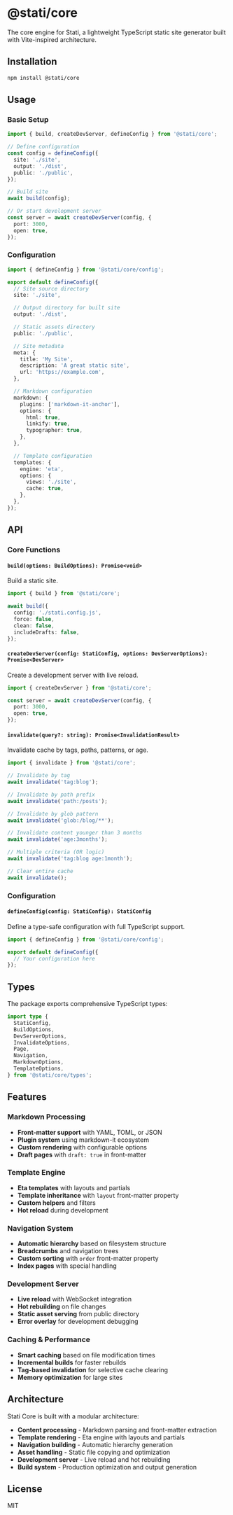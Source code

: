 # @stati/core

The core engine for Stati, a lightweight TypeScript static site generator built with Vite-inspired architecture.

## Installation

```bash
npm install @stati/core
```

## Usage

### Basic Setup

```typescript
import { build, createDevServer, defineConfig } from '@stati/core';

// Define configuration
const config = defineConfig({
  site: './site',
  output: './dist',
  public: './public',
});

// Build site
await build(config);

// Or start development server
const server = await createDevServer(config, {
  port: 3000,
  open: true,
});
```

### Configuration

```typescript
import { defineConfig } from '@stati/core/config';

export default defineConfig({
  // Site source directory
  site: './site',

  // Output directory for built site
  output: './dist',

  // Static assets directory
  public: './public',

  // Site metadata
  meta: {
    title: 'My Site',
    description: 'A great static site',
    url: 'https://example.com',
  },

  // Markdown configuration
  markdown: {
    plugins: ['markdown-it-anchor'],
    options: {
      html: true,
      linkify: true,
      typographer: true,
    },
  },

  // Template configuration
  templates: {
    engine: 'eta',
    options: {
      views: './site',
      cache: true,
    },
  },
});
```

## API

### Core Functions

#### `build(options: BuildOptions): Promise<void>`

Build a static site.

```typescript
import { build } from '@stati/core';

await build({
  config: './stati.config.js',
  force: false,
  clean: false,
  includeDrafts: false,
});
```

#### `createDevServer(config: StatiConfig, options: DevServerOptions): Promise<DevServer>`

Create a development server with live reload.

```typescript
import { createDevServer } from '@stati/core';

const server = await createDevServer(config, {
  port: 3000,
  open: true,
});
```

#### `invalidate(query?: string): Promise<InvalidationResult>`

Invalidate cache by tags, paths, patterns, or age.

```typescript
import { invalidate } from '@stati/core';

// Invalidate by tag
await invalidate('tag:blog');

// Invalidate by path prefix
await invalidate('path:/posts');

// Invalidate by glob pattern
await invalidate('glob:/blog/**');

// Invalidate content younger than 3 months
await invalidate('age:3months');

// Multiple criteria (OR logic)
await invalidate('tag:blog age:1month');

// Clear entire cache
await invalidate();
```

### Configuration

#### `defineConfig(config: StatiConfig): StatiConfig`

Define a type-safe configuration with full TypeScript support.

```typescript
import { defineConfig } from '@stati/core/config';

export default defineConfig({
  // Your configuration here
});
```

## Types

The package exports comprehensive TypeScript types:

```typescript
import type {
  StatiConfig,
  BuildOptions,
  DevServerOptions,
  InvalidateOptions,
  Page,
  Navigation,
  MarkdownOptions,
  TemplateOptions,
} from '@stati/core/types';
```

## Features

### Markdown Processing

- **Front-matter support** with YAML, TOML, or JSON
- **Plugin system** using markdown-it ecosystem
- **Custom rendering** with configurable options
- **Draft pages** with `draft: true` in front-matter

### Template Engine

- **Eta templates** with layouts and partials
- **Template inheritance** with `layout` front-matter property
- **Custom helpers** and filters
- **Hot reload** during development

### Navigation System

- **Automatic hierarchy** based on filesystem structure
- **Breadcrumbs** and navigation trees
- **Custom sorting** with `order` front-matter property
- **Index pages** with special handling

### Development Server

- **Live reload** with WebSocket integration
- **Hot rebuilding** on file changes
- **Static asset serving** from public directory
- **Error overlay** for development debugging

### Caching & Performance

- **Smart caching** based on file modification times
- **Incremental builds** for faster rebuilds
- **Tag-based invalidation** for selective cache clearing
- **Memory optimization** for large sites

## Architecture

Stati Core is built with a modular architecture:

- **Content processing** - Markdown parsing and front-matter extraction
- **Template rendering** - Eta engine with layouts and partials
- **Navigation building** - Automatic hierarchy generation
- **Asset handling** - Static file copying and optimization
- **Development server** - Live reload and hot rebuilding
- **Build system** - Production optimization and output generation

## License

MIT
